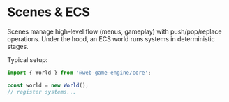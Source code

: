 # Scenes & ECS

Scenes manage high-level flow (menus, gameplay) with push/pop/replace operations. Under the hood, an ECS world runs systems in deterministic stages.

Typical setup:

```ts
import { World } from '@web-game-engine/core';

const world = new World();
// register systems...
```
